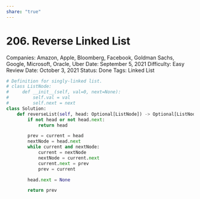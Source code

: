 ```yaml
---
share: "true"
---
```


# 206. Reverse Linked List

Companies: Amazon, Apple, Bloomberg, Facebook, Goldman Sachs, Google, Microsoft, Oracle, Uber
Date: September 5, 2021
Difficulty: Easy
Review Date: October 3, 2021
Status: Done
Tags: Linked List

```python
# Definition for singly-linked list.
# class ListNode:
#     def __init__(self, val=0, next=None):
#         self.val = val
#         self.next = next
class Solution:
    def reverseList(self, head: Optional[ListNode]) -> Optional[ListNode]:
        if not head or not head.next:
            return head

        prev = current = head
        nextNode = head.next
        while current and nextNode:
            current = nextNode
            nextNode = current.next
            current.next = prev
            prev = current

        head.next = None

        return prev
```
